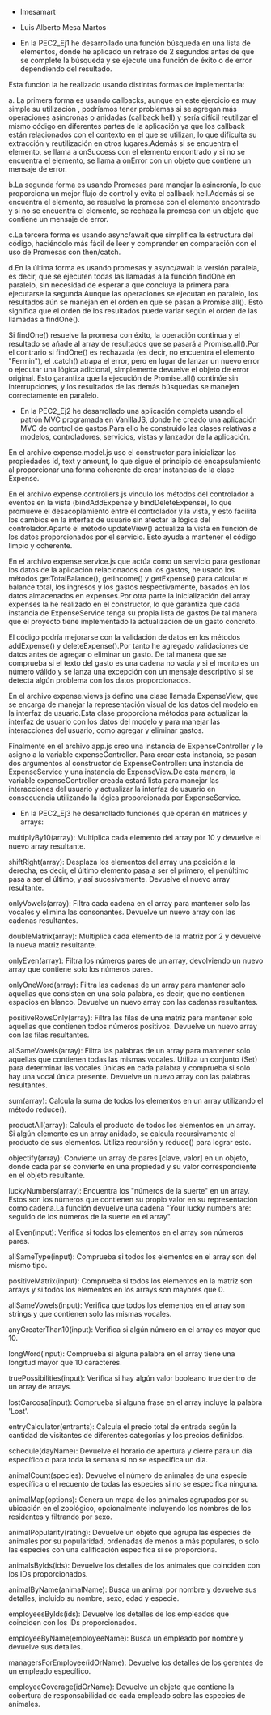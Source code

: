- lmesamart

- Luis Alberto Mesa Martos

- En la PEC2_Ej1 he desarrollado una función  búsqueda en una lista de elementos, donde he aplicado un retraso de 2 segundos antes de que se complete la búsqueda y se ejecute una función de éxito o de error dependiendo del resultado.

Esta función la he realizado usando distintas formas de implementarla:

a. La primera forma es usando callbacks, aunque en este ejercicio es muy simple su utilización , podríamos tener problemas si se agregan más operaciones asíncronas o anidadas (callback hell) y sería difícil reutilizar el mismo código en diferentes partes de la aplicación ya que los callback están relacionados con el contexto en el que se utilizan, lo que dificulta su extracción y reutilización en otros lugares.Además si se encuentra el elemento, se llama a onSuccess con el elemento encontrado y si no se encuentra el elemento, se llama a onError con un objeto que contiene un mensaje de error.

b.La segunda forma es usando Promesas para manejar la asincronía, lo que proporciona un mejor flujo de control y evita el callback hell.Además si se encuentra el elemento, se resuelve la promesa con el elemento encontrado y si no se encuentra el elemento, se rechaza la promesa con un objeto que contiene un mensaje de error. 

c.La tercera forma es usando async/await que simplifica la estructura del código, haciéndolo más fácil de leer y comprender en comparación con el uso de Promesas con then/catch.

d.En la última forma es usando promesas y async/await la versión paralela, es decir, que se ejecuten todas las llamadas a la función findOne en paralelo, sin necesidad de esperar a que concluya la primera para ejecutarse la
segunda.Aunque las operaciones se ejecutan en paralelo, los resultados aún se manejan en el orden en que se pasan a Promise.all(). Esto significa que el orden de los resultados puede variar según el orden de las llamadas a findOne().

Si findOne() resuelve la promesa con éxito, la operación continua y el resultado se añade al array de resultados que se pasará a Promise.all().Por el contrario si findOne() es rechazada (es decir, no encuentra el elemento "Fermin"), el .catch() atrapa el error, pero en lugar de lanzar un nuevo error o ejecutar una lógica adicional, simplemente devuelve el objeto de error original. Esto garantiza que la ejecución de Promise.all() continúe sin interrupciones, y los resultados de las demás búsquedas se manejen correctamente en paralelo.

- En la PEC2_Ej2 he desarrollado una aplicación completa usando el patrón MVC programada en VanillaJS, donde he creado una aplicación MVC de control de gastos.Para ello he construido las clases relativas a modelos, controladores, servicios, vistas y lanzador de la aplicación.

En el archivo expense.model.js uso el constructor para inicializar las propiedades id, text y amount, lo que sigue el principio de encapsulamiento al proporcionar una forma coherente de crear instancias de la clase Expense.

En el archivo expense.controllers.js vinculo los métodos del controlador a eventos en la vista (bindAddExpense y bindDeleteExpense), lo que promueve el desacoplamiento entre el controlador y la vista, y esto facilita los cambios en la interfaz de usuario sin afectar la lógica del controlador.Aparte el método updateView() actualiza la vista en función de los datos proporcionados por el servicio. Esto ayuda a mantener el código limpio y coherente.

En el archivo expense.service.js que actúa como un servicio para gestionar los datos de la aplicación relacionados con los gastos, he usado los métodos getTotalBalance(), getIncome() y getExpense() para calcular el balance total, los ingresos y los gastos respectivamente, basados en los datos almacenados en expenses.Por otra parte la inicialización del array expenses la he realizado en el constructor, lo que garantiza que cada instancia de ExpenseService tenga su propia lista de gastos.De tal manera que el proyecto tiene implementado la actualización de un gasto concreto.

El código podría mejorarse con la validación de datos en los métodos addExpense() y deleteExpense().Por tanto he agregado validaciones de datos antes de agregar o eliminar un gasto.
De tal manera que se comprueba si el texto del gasto es una cadena no vacía y si el monto es un número válido y se lanza una excepción con un mensaje descriptivo si se detecta algún problema con los datos proporcionados. 

En el archivo expense.views.js defino una clase llamada ExpenseView, que se encarga de manejar la representación visual de los datos del modelo en la interfaz de usuario.Esta clase proporciona métodos para actualizar la interfaz de usuario con los datos del modelo y para manejar las interacciones del usuario, como agregar y eliminar gastos.

Finalmente en el archivo app.js creo una instancia de ExpenseController y le asigno a la variable expenseController. Para crear esta instancia, se pasan dos argumentos al constructor de ExpenseController: una instancia de ExpenseService y una instancia de ExpenseView.De esta manera, la variable expenseController creada estará lista para manejar las interacciones del usuario y actualizar la interfaz de usuario en consecuencia utilizando la lógica proporcionada por ExpenseService.


- En la PEC2_Ej3 he desarrollado funciones que operan en matrices y arrays:

multiplyBy10(array): Multiplica cada elemento del array por 10 y devuelve el nuevo array resultante.

shiftRight(array): Desplaza los elementos del array una posición a la derecha, es decir, el último elemento pasa a ser el primero, el penúltimo pasa a ser el último, y así sucesivamente. Devuelve el nuevo array resultante.

onlyVowels(array): Filtra cada cadena en el array para mantener solo las vocales y elimina las consonantes. Devuelve un nuevo array con las cadenas resultantes.

doubleMatrix(array): Multiplica cada elemento de la matriz por 2 y devuelve la nueva matriz resultante.

onlyEven(array): Filtra los números pares de un array, devolviendo un nuevo array que contiene solo los números pares.

onlyOneWord(array): Filtra las cadenas de un array para mantener solo aquellas que consisten en una sola palabra, es decir, que no contienen espacios en blanco. Devuelve un nuevo array con las cadenas resultantes.

positiveRowsOnly(array): Filtra las filas de una matriz para mantener solo aquellas que contienen todos números positivos. Devuelve un nuevo array con las filas resultantes.

allSameVowels(array): Filtra las palabras de un array para mantener solo aquellas que contienen todas las mismas vocales. Utiliza un conjunto (Set) para determinar las vocales únicas en cada palabra y comprueba si solo hay una vocal única presente. Devuelve un nuevo array con las palabras resultantes.


sum(array): Calcula la suma de todos los elementos en un array utilizando el método reduce().

productAll(array): Calcula el producto de todos los elementos en un array. Si algún elemento es un array anidado, se calcula recursivamente el producto de sus elementos. Utiliza recursión y reduce() para lograr esto.

objectify(array): Convierte un array de pares [clave, valor] en un objeto, donde cada par se convierte en una propiedad y su valor correspondiente en el objeto resultante.

luckyNumbers(array): Encuentra los "números de la suerte" en un array. Estos son los números que contienen su propio valor en su representación como cadena.La función devuelve una cadena "Your lucky numbers are: seguido de los números de la suerte en el array".

allEven(input): Verifica si todos los elementos en el array son números pares.

allSameType(input): Comprueba si todos los elementos en el array son del mismo tipo.

positiveMatrix(input): Comprueba si todos los elementos en la matriz son arrays y si todos los elementos en los arrays son mayores que 0.

allSameVowels(input): Verifica que todos los elementos en el array son strings y que contienen solo las mismas vocales.

anyGreaterThan10(input): Verifica si algún número en el array es mayor que 10.

longWord(input): Comprueba si alguna palabra en el array tiene una longitud mayor que 10 caracteres.

truePossibilities(input): Verifica si hay algún valor booleano true dentro de un array de arrays.

lostCarcosa(input): Comprueba si alguna frase en el array incluye la palabra 'Lost'.

entryCalculator(entrants): Calcula el precio total de entrada según la cantidad de visitantes de diferentes categorías y los precios definidos.

schedule(dayName): Devuelve el horario de apertura y cierre para un día específico o para toda la semana si no se especifica un día.

animalCount(species): Devuelve el número de animales de una especie específica o el recuento de todas las especies si no se especifica ninguna.

animalMap(options): Genera un mapa de los animales agrupados por su ubicación en el zoológico, opcionalmente incluyendo los nombres de los residentes y filtrando por sexo.

animalPopularity(rating): Devuelve un objeto que agrupa las especies de animales por su popularidad, ordenadas de menos a más populares, o solo las especies con una calificación específica si se proporciona.

animalsByIds(ids): Devuelve los detalles de los animales que coinciden con los IDs proporcionados.

animalByName(animalName): Busca un animal por nombre y devuelve sus detalles, incluido su nombre, sexo, edad y especie.

employeesByIds(ids): Devuelve los detalles de los empleados que coinciden con los IDs proporcionados.

employeeByName(employeeName): Busca un empleado por nombre y devuelve sus detalles.

managersForEmployee(idOrName): Devuelve los detalles de los gerentes de un empleado específico.

employeeCoverage(idOrName): Devuelve un objeto que contiene la cobertura de responsabilidad de cada empleado sobre las especies de animales.